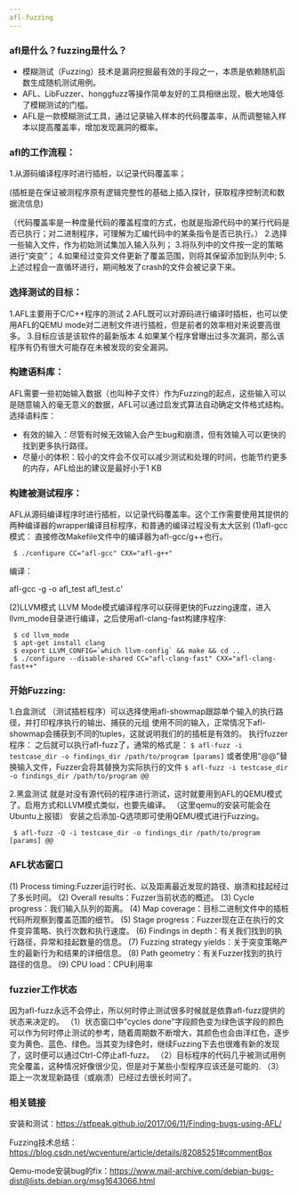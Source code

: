 ```yaml
---
afl-fuzzing
---
```


### afl是什么？fuzzing是什么？
- 模糊测试（Fuzzing）技术是漏洞挖掘最有效的手段之一，本质是依赖随机函数生成随机测试用例。
- AFL、LibFuzzer、honggfuzz等操作简单友好的工具相继出现，极大地降低了模糊测试的门槛。
- AFL是一款模糊测试工具，通过记录输入样本的代码覆盖率，从而调整输入样本以提高覆盖率，增加发现漏洞的概率。

### afl的工作流程：
1.从源码编译程序时进行插桩，以记录代码覆盖率；

​      (插桩是在保证被测程序原有逻辑完整性的基础上插入探针，获取程序控制流和数据流信息)

   （代码覆盖率是一种度量代码的覆盖程度的方式，也就是指源代码中的某行代码是否已执行；对二进制程序，可理解为汇编代码中的某条指令是否已执行。）
2.选择一些输入文件，作为初始测试集加入输入队列；
3.将队列中的文件按一定的策略进行“突变”；
4.如果经过变异文件更新了覆盖范围，则将其保留添加到队列中;
5.上述过程会一直循环进行，期间触发了crash的文件会被记录下来。

### 选择测试的目标：
1.AFL主要用于C/C++程序的测试
2.AFL既可以对源码进行编译时插桩，也可以使用AFL的QEMU mode对二进制文件进行插桩，但是前者的效率相对来说要高很多。
3.目标应该是该软件的最新版本
4.如果某个程序曾曝出过多次漏洞，那么该程序有仍有很大可能存在未被发现的安全漏洞。

### 构建语料库：
 AFL需要一些初始输入数据（也叫种子文件）作为Fuzzing的起点，这些输入可以是随意输入的毫无意义的数据，AFL可以通过启发式算法自动确定文件格式结构。
 选择语料库：
   - 有效的输入：尽管有时候无效输入会产生bug和崩溃，但有效输入可以更快的找到更多执行路径。
   - 尽量小的体积：较小的文件会不仅可以减少测试和处理的时间，也能节约更多的内存，AFL给出的建议是最好小于1 KB

### 构建被测试程序：
 AFL从源码编译程序时进行插桩，以记录代码覆盖率。这个工作需要使用其提供的两种编译器的wrapper编译目标程序，和普通的编译过程没有太大区别
 (1)afl-gcc模式：
 直接修改Makefile文件中的编译器为afl-gcc/g++也行。
```
 $ ./configure CC="afl-gcc" CXX="afl-g++"
```
编译：

afl-gcc -g -o afl_test afl_test.c'

 (2)LLVM模式
 LLVM Mode模式编译程序可以获得更快的Fuzzing速度，进入llvm_mode目录进行编译，之后使用afl-clang-fast构建序程序:

```
 $ cd llvm_mode
 $ apt-get install clang
 $ export LLVM_CONFIG=`which llvm-config` && make && cd ..
 $ ./configure --disable-shared CC="afl-clang-fast" CXX="afl-clang-fast++" 
```

### 开始Fuzzing:
 1.白盒测试
  （测试插桩程序）可以选择使用afl-showmap跟踪单个输入的执行路径，并打印程序执行的输出、捕获的元组
              使用不同的输入，正常情况下afl-showmap会捕获到不同的tuples，这就说明我们的的插桩是有效的。	执行fuzzer程序：
	之后就可以执行afl-fuzz了，通常的格式是：
`$ afl-fuzz -i testcase_dir -o findings_dir /path/to/program [params]`
    或者使用“@@”替换输入文件，Fuzzer会将其替换为实际执行的文件
`$ afl-fuzz -i testcase_dir -o findings_dir /path/to/program @@`

 2.黑盒测试
    就是对没有源代码的程序进行测试，这时就要用到AFL的QEMU模式了。启用方式和LLVM模式类似，也要先编译。
	（这里qemu的安装可能会在Ubuntu上报错）
	安装之后添加-Q选项即可使用QEMU模式进行Fuzzing。

```
 $ afl-fuzz -Q -i testcase_dir -o findings_dir /path/to/program [params] @@
```

### AFL状态窗口
 (1) Process timing:Fuzzer运行时长、以及距离最近发现的路径、崩溃和挂起经过了多长时间。
 (2) Overall results：Fuzzer当前状态的概述。
 (3) Cycle progress：我们输入队列的距离。
 (4) Map coverage：目标二进制文件中的插桩代码所观察到覆盖范围的细节。
 (5) Stage progress：Fuzzer现在正在执行的文件变异策略、执行次数和执行速度。
 (6) Findings in depth：有关我们找到的执行路径，异常和挂起数量的信息。
 (7) Fuzzing strategy yields：关于突变策略产生的最新行为和结果的详细信息。
 (8) Path geometry：有关Fuzzer找到的执行路径的信息。
 (9) CPU load：CPU利用率

### fuzzier工作状态
 因为afl-fuzz永远不会停止，所以何时停止测试很多时候就是依靠afl-fuzz提供的状态来决定的。
 （1）状态窗口中”cycles done”字段颜色变为绿色该字段的颜色可以作为何时停止测试的参考，随着周期数不断增大，其颜色也会由洋红色，逐步变为黄色、蓝色、绿色。当其变为绿色时，继续Fuzzing下去也很难有新的发现了，这时便可以通过Ctrl-C停止afl-fuzz。
 （2）目标程序的代码几乎被测试用例完全覆盖，这种情况好像很少见，但是对于某些小型程序应该还是可能的.
 （3）距上一次发现新路径（或崩溃）已经过去很长时间了。



### 相关链接

安装和测试：https://stfpeak.github.io/2017/06/11/Finding-bugs-using-AFL/

Fuzzing技术总结：https://blog.csdn.net/wcventure/article/details/82085251#commentBox

Qemu-mode安装bug的fix：https://www.mail-archive.com/debian-bugs-dist@lists.debian.org/msg1643066.html

